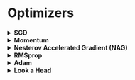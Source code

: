 # Optimizers

<div style="width:1000px;margin:auto">
<details><summary><b>SGD</b></summary><p>
<p><a href="https://keras.io/optimizers/"><strong>Docs</strong></a> </p>
```
keras.optimizers.SGD(
				learning_rate=0.01, 
				momentum=0.0, 
				nesterov=False)
```
</p></details>

<details><summary><b>Momentum</b></summary><p>
```
optimizer = tf.keras.optimizers.SGD(lr=0.001, momentum=.9)
```
</p></details>

<details><summary><b>Nesterov Accelerated Gradient (NAG)</b></summary><p>
```
optimizer = tf.keras.optimizers.SGD(lr=0.001, momentum=.9, nesterov=True)
```
</p></details>
<details><summary><b>RMSprop</b></summary><p>
```
optimizer = tf.keras.optimizers.RMSprop(lr=.001, rho=.9)
```
</p></details>

<details><summary><b>Adam</b></summary><p>
```
optimizer = tf.keras.optimizers.Adam(lr=.001, beta_1=.9, beta_1=.999)
```
</p></details>

<details><summary><b>Look a Head</b></summary><p>
```
!pip install -q -U tensorflow-addons

import tensorflow as tf
import tensorflow_addons as tfa

opt = tf.keras.optimizers.Adam(learning_rate)
opt = tfa.optimizers.Lookahead(opt)

model.compile(opitmizer=opt)
```
```
# Class.
tfa.optimizers.Lookahead(
    optimizer: types.Optimizer,
    sync_period: int = 6,
    slow_step_size: tfa.image.filters.FloatTensorLike = 0.5,
    name: str = 'Lookahead',
    **kwargs
)

```
</p></details>

</div>
